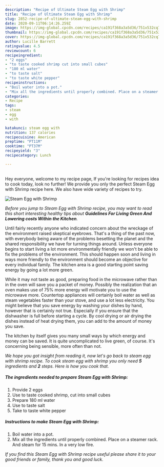 ```yaml
---
description: "Recipe of Ultimate Steam Egg with Shrimp"
title: "Recipe of Ultimate Steam Egg with Shrimp"
slug: 2852-recipe-of-ultimate-steam-egg-with-shrimp
date: 2020-09-11T06:14:26.259Z
image: https://img-global.cpcdn.com/recipes/ca191f368a3a5d36/751x532cq70/steam-egg-with-shrimp-recipe-main-photo.jpg
thumbnail: https://img-global.cpcdn.com/recipes/ca191f368a3a5d36/751x532cq70/steam-egg-with-shrimp-recipe-main-photo.jpg
cover: https://img-global.cpcdn.com/recipes/ca191f368a3a5d36/751x532cq70/steam-egg-with-shrimp-recipe-main-photo.jpg
author: Lucille Barrett
ratingvalue: 4.5
reviewcount: 6
recipeingredient:
- "2 eggs"
- "to taste cooked shrimp cut into small cubes"
- "180 ml water"
- "to taste salt"
- "to taste white pepper"
recipeinstructions:
- "Boil water into a pot."
- "Mix all the ingredients until properly combined. Place on a steamer rack. And steam for 15 mins. In a very low fire."
categories:
- Recipe
tags:
- steam
- egg
- with

katakunci: steam egg with 
nutrition: 137 calories
recipecuisine: American
preptime: "PT11M"
cooktime: "PT37M"
recipeyield: "3"
recipecategory: Lunch

---
```

<br>
Hey everyone, welcome to my recipe page, If you're looking for recipes idea to cook today, look no further! We provide you only the perfect Steam Egg with Shrimp recipe here. We also have wide variety of recipes to try.
<br>


![Steam Egg with Shrimp](https://img-global.cpcdn.com/recipes/ca191f368a3a5d36/751x532cq70/steam-egg-with-shrimp-recipe-main-photo.jpg)

<i>Before you jump to Steam Egg with Shrimp recipe, you may want to read this short interesting healthy tips about 
<strong>Guidelines For Living Green And Lowering costs Within the Kitchen</strong>.</i>
</br>

Until fairly recently anyone who indicated concern about the wreckage of the environment raised skeptical eyebrows. That's a thing of the past now, with everybody being aware of the problems besetting the planet and the shared responsibility we have for turning things around. Unless everyone begins to start living a lot more environmentally friendly we won't be able to fix the problems of the environment. This should happen soon and living in ways more friendly to the environment should become an objective for every individual family. The kitchen area is a good starting point saving energy by going a lot more green.

While it may not taste as good, preparing food in the microwave rather than in the oven will save you a packet of money. Possibly the realization that an oven makes use of 75% more energy will motivate you to use the microwave more. Countertop appliances will certainly boil water as well as steam vegetables faster than your stove, and use a lot less electricity. You might believe that you save energy by washing your dishes by hand, however that is certainly not true. Especially if you ensure that the dishwasher is full before starting a cycle. By cool drying or air drying the dishes instead of heat drying them, you can add to the amount of money you save.

The kitchen by itself gives you many small ways by which energy and money can be saved. It is quite uncomplicated to live green, of course. It's concerning being sensible, more often than not.


<i>We hope you got insight from reading it, now let's go back to steam egg with shrimp recipe. To cook steam egg with shrimp you only need <strong>5</strong> ingredients and <strong>2</strong> steps. Here is how you cook that.
</i>

##### The ingredients needed to prepare Steam Egg with Shrimp:

1. Provide 2 eggs
1. Use to taste cooked shrimp, cut into small cubes
1. Prepare 180 ml water
1. Use to taste salt
1. Take to taste white pepper


##### Instructions to make Steam Egg with Shrimp:

1. Boil water into a pot.
1. Mix all the ingredients until properly combined. Place on a steamer rack. And steam for 15 mins. In a very low fire.


<i>If you find this Steam Egg with Shrimp recipe useful please share it to your good friends or family, thank you and good luck.</i>
